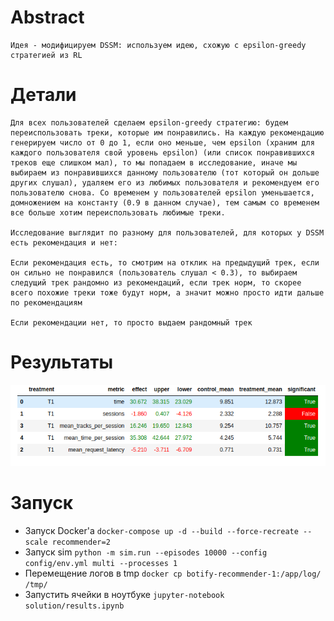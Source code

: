 # Abstract
    Идея - модифицируем DSSM: используем идею, схожую с epsilon-greedy стратегией из RL

# Детали
    Для всех пользователей сделаем epsilon-greedy стратегию: будем переиспользовать треки, которые им понравились. На каждую рекомендацию генерируем число от 0 до 1, если оно меньше, чем epsilon (храним для каждого пользователя свой уровень epsilon) (или список понравившихся треков еще слишком мал), то мы попадаем в исследование, иначе мы выбираем из понравившихся данному пользователю (тот который он дольше других слушал), удаляем его из любимых пользователя и рекомендуем его пользователю снова. Со временем у пользователей epsilon уменьшается, домножением на константу (0.9 в данном случае), тем самым со временем все больше хотим переиспользовать любимые треки.

    Исследование выглядит по разному для пользователей, для которых у DSSM есть рекомендация и нет:

    Если рекомендация есть, то смотрим на отклик на предыдущий трек, если он сильно не понравился (пользователь слушал < 0.3), то выбираем следущий трек рандомно из рекомендаций, если трек норм, то скорее всего похожие треки тоже будут норм, а значит можно просто идти дальше по рекомендациям

    Если рекомендации нет, то просто выдаем рандомный трек

# Результаты
![результаты A/B эксперимента: treatment - epsilon-greedy, control - DSSM](image.png)

# Запуск

- Запуск Docker'a `docker-compose up -d --build --force-recreate --scale recommender=2`
- Запуск sim `python -m sim.run --episodes 10000 --config config/env.yml multi --processes 1`
- Перемещение логов в tmp `docker cp botify-recommender-1:/app/log/ /tmp/`
- Запустить ячейки в ноутбуке `jupyter-notebook solution/results.ipynb`
